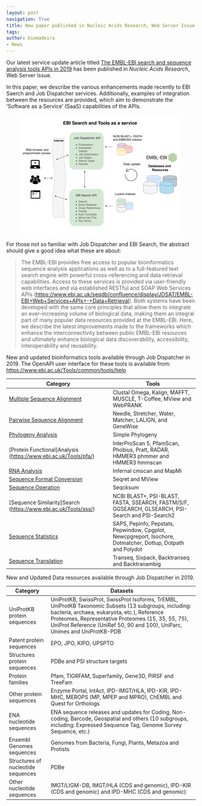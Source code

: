 ```yaml
---
layout: post
navigation: True
title: New paper published in Nucleic Acids Research, Web Server Issue
tags: 
author: biomadeira
- News
---
```


Our latest service update article titled
[The EMBL-EBI search and sequence analysis tools APIs in 2019](https://academic.oup.com/nar/article/47/W1/W636/5446251) 
has been published in *Nucleic Acids Research*, Web Server Issue.

In this paper, we describe the various enhancements made recently to EBI Saerch and Job Dispatcher services. 
Additionally, examples of integration between the resources are provided, 
which aim to demonstrate the ‘Software as a Service’ (SaaS) capabilities of the APIs.

<figure class="kg-card kg-image-card kg-width-wide kg-card-hascaption">
    <img src="assets/images/NARWS_2019_visual_abstract.png" class="kg-image" alt="Visual Abstract">
</figure>

For those not so familiar with Job Dispatcher and EBI Search, the abstract should give a good idea what these are about:

> The EMBL-EBI provides free access to popular bioinformatics sequence analysis applications 
> as well as to a full-featured text search engine with powerful cross-referencing and data
> retrieval capabilities. Access to these services is provided via user-friendly web interfaces 
> and via established RESTful and SOAP Web Services APIs 
> (https://www.ebi.ac.uk/seqdb/confluence/display/JDSAT/EMBL-EBI+Web+Services+APIs+-+Data+Retrieval).
> Both systems have been developed with the same core principles that allow them to 
> integrate an ever-increasing volume of biological data, making them an integral 
> part of many popular data resources provided at the EMBL-EBI. Here, we describe
> the latest improvements made to the frameworks which enhance the interconnectivity 
> between public EMBL-EBI resources and ultimately enhance biological data 
> discoverability, accessibility, interoperability and reusability. 

New and updated bioinformatics tools available through Job Dispatcher in 2019. 
The OpenAPI user interface for these tools is available from: 
https://www.ebi.ac.uk/Tools/common/tools/help

| Category                                                        | Tools                                                                                                         |
|-----------------------------------------------------------------|---------------------------------------------------------------------------------------------------------------|
| [Multiple Sequence Alignment](https://www.ebi.ac.uk/Tools/msa/) | Clustal Omega, Kalign, MAFFT, MUSCLE, T-Coffee, MView and WebPRANK                                            |
| [Pairwise Sequence Alignment](https://www.ebi.ac.uk/Tools/psa/) | Needle, Stretcher, Water, Matcher, LALIGN, and GeneWise                                                       |
| [Phylogeny Analysis](https://www.ebi.ac.uk/Tools/phylogeny/)    | Simple Phylogeny                                                                                              |
| [Protein Functional]Analysis (https://www.ebi.ac.uk/Tools/pfa/) | InterProScan 5, PfamScan, Phobius, Pratt, RADAR, HMMER3 phmmer and HMMER3 hmmscan                             |
| [RNA Analysis](https://www.ebi.ac.uk/Tools/rna/)                | Infernal cmscan and MapMi                                                                                     |
| [Sequence Format Conversion](https://www.ebi.ac.uk/Tools/sfc/)  | Seqret and MView                                                                                              |
| [Sequence Operation](https://www.ebi.ac.uk/Tools/so/)           | Seqcksum                                                                                                      |
| [Sequence Similarity]Search (https://www.ebi.ac.uk/Tools/sss/)  | NCBI BLAST+, PSI-BLAST, FASTA, SSEARCH, FASTM/S/F, GGSEARCH, GLSEARCH, PSI-Search and PSI-Search2             |
| [Sequence Statistics](https://www.ebi.ac.uk/Tools/seqstats/)    | SAPS, Pepinfo, Pepstats, Pepwindow, Cpgplot, Newcpgreport, Isochore, Dotmatcher, Dottup, Dotpath and Polydot  |
| [Sequence Translation](https://www.ebi.ac.uk/Tools/st/)         | Transeq, Sixpack, Backtranseq and Backtranambig                                                               |


New and Updated Data resources available through Job Dispatcher in 2019.

| Category                            | Datasets                                                                                                                                                                                                                                                                                   |
|-------------------------------------|--------------------------------------------------------------------------------------------------------------------------------------------------------------------------------------------------------------------------------------------------------------------------------------------|
| UniProtKB protein sequences         | UniProtKB, SwissProt, SwissProt Isoforms, TrEMBL, UniProtKB Taxonomic Subsets (13 subgroups, including: bacteria, archaea, eukaryota, etc.), Reference Proteomes, Representative Proteomes (15, 35, 55, 75), UniProt Reference (UniRef 50, 90 and 100), UniParc, Unimes and UniProtKB-PDB  |
| Patent protein sequences            | EPO, JPO, KIPO, UPSPTO                                                                                                                                                                                                                                                                     |
| Structures protein sequences        | PDBe and PSI structure targets                                                                                                                                                                                                                                                             |
| Protein families                    | Pfam, TIGRFAM, Superfamily, Gene3D, PIRSF and TreeFam                                                                                                                                                                                                                                      |
| Other protein sequences             | Enzyme Portal, IntAct, IPD-IMGT/HLA, IPD-KIR, IPD-MHC, MEROPS (MP, MPEP and MPRO), ChEMBL and Quest for Orthologs                                                                                                                                                                          |
| ENA nucleotide sequences            | ENA sequence releases and updates for Coding, Non-coding, Barcode, Geospatial and others (10 subgroups, including: Expressed Sequence Tag, Genome Survey Sequence, etc.)                                                                                                                   |
| Ensembl Genomes sequences           | Genomes from Bacteria, Fungi, Plants, Metazoa and Protists                                                                                                                                                                                                                                 |
| Structures of nucleotide sequences  | PDBe                                                                                                                                                                                                                                                                                       |
| Other nucleotide sequences          | IMGT/LIGM-DB, IMGT/HLA (CDS and genomic), IPD-KIR (CDS and genomic) and IPD-MHC (CDS and genomic)                                                                                                                                                                                          |
